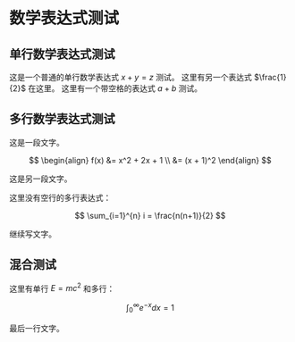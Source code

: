# 数学表达式测试

## 单行数学表达式测试
这是一个普通的单行数学表达式 $`x + y = z`$ 测试。
这里有另一个表达式 $`\frac{1}{2}`$ 在这里。
这里有一个带空格的表达式 $`a + b`$ 测试。

## 多行数学表达式测试
这是一段文字。

$$
\begin{align}
f(x) &= x^2 + 2x + 1 \\
&= (x + 1)^2
\end{align}
$$

这是另一段文字。

这里没有空行的多行表达式：

$$
\sum_{i=1}^{n} i = \frac{n(n+1)}{2}
$$

继续写文字。

## 混合测试
这里有单行 $`E = mc^2`$ 和多行：

$$
\int_{0}^{\infty} e^{-x} dx = 1
$$

最后一行文字。 